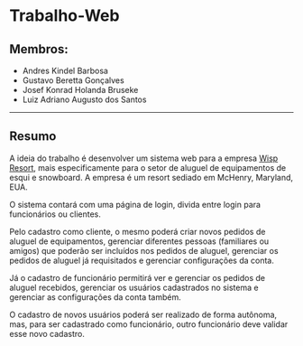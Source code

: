 # Trabalho-Web

## Membros:

* Andres Kindel Barbosa
* Gustavo Beretta Gonçalves
* Josef Konrad Holanda Bruseke
* Luiz Adriano Augusto dos Santos

---

## Resumo

A ideia do trabalho é desenvolver um sistema web para a empresa [Wisp Resort](https://www.wispresort.com/), mais especificamente para o setor de aluguel de equipamentos de esqui e snowboard. A empresa é um resort sediado em McHenry, Maryland, EUA.

O sistema contará com uma página de login, divida entre login para funcionários ou clientes.

Pelo cadastro como cliente, o mesmo poderá criar novos pedidos de aluguel de equipamentos, gerenciar diferentes pessoas (familiares ou amigos) que poderão ser incluídos nos pedidos de aluguel, gerenciar os pedidos de aluguel já requisitados e gerenciar configurações da conta.

Já o cadastro de funcionário permitirá ver e gerenciar os pedidos de aluguel recebidos, gerenciar os usuários cadastrados no sistema e gerenciar as configurações da conta também.

O cadastro de novos usuários poderá ser realizado de forma autônoma, mas, para ser cadastrado como funcionário, outro funcionário deve validar esse novo cadastro.
